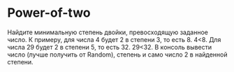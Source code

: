 # Power-of-two
Найдите минимальную степень двойки, превосходящую заданное число.  К примеру, для числа 4 будет 2 в степени 3, то есть 8. 4&lt;8. Для числа 29 будет 2 в степени 5, то есть 32. 29&lt;32. В консоль вывести число (лучше получить от Random), степень и само число 2 в найденной степени.
